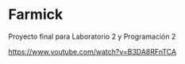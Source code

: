 # Farmick
Proyecto final para Laboratorio 2 y Programación 2

https://www.youtube.com/watch?v=B3DA8RFnTCA
